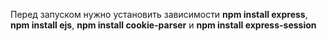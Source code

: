 Перед запуском нужно установить зависимости **npm install express**, **npm install ejs**, **npm install cookie-parser** и **npm install express-session**
